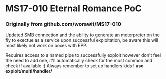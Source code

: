 # MS17-010 Eternal Romance PoC
### Originally from github.com/worawit/MS17-010
Updated SMB connection and the ability to generate an meterpreter on the fly to exectue as a service upon successful exploitation, be aware this will most likely not work on boxes with EPP.

Requires access to a named pipe to successfully exploit however don't feel the need to add one, it'll automatically check for the most common and check if available :)
Always remember to set up handlers kids ! **use exploit/multi/handler/**
